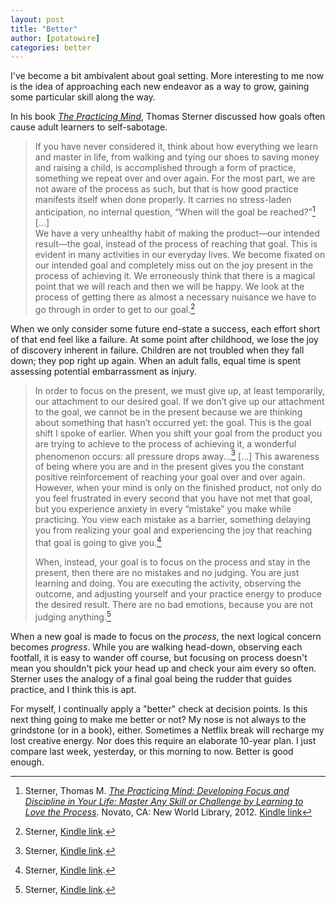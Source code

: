 ```yaml
---
layout: post
title: "Better"
author: [potatowire]
categories: better
---
```


I've become a bit ambivalent about goal setting. More interesting to me now is the idea of approaching each new endeavor as a way to grow, gaining some particular skill along the way.

In his book [*The Practicing Mind*][1], Thomas Sterner discussed how goals often cause adult learners to self-sabotage.

> If you have never considered it, think about how everything we learn and master in life, from walking and tying our shoes to saving money and raising a child, is accomplished through a form of practice, something we repeat over and over again. For the most part, we are not aware of the process as such, but that is how good practice manifests itself when done properly. It carries no stress-laden anticipation, no internal question, “When will the goal be reached?”[^1]  
> [...]  
> We have a very unhealthy habit of making the product—our intended result—the goal, instead of the process of reaching that goal. This is evident in many activities in our everyday lives. We become fixated on our intended goal and completely miss out on the joy present in the process of achieving it. We erroneously think that there is a magical point that we will reach and then we will be happy. We look at the process of getting there as almost a necessary nuisance we have to go through in order to get to our goal.[^2]

When we only consider some future end-state a success, each effort short of that end feel like a failure. At some point after childhood, we lose the joy of discovery inherent in failure. Children are not troubled when they fall down; they pop right up again. When an adult falls, equal time is spent assessing potential embarrassment as injury.    

> In order to focus on the present, we must give up, at least temporarily, our attachment to our desired goal. If we don’t give up our attachment to the goal, we cannot be in the present because we are thinking about something that hasn’t occurred yet: the goal. This is the goal shift I spoke of earlier. When you shift your goal from the product you are trying to achieve to the process of achieving it, a wonderful phenomenon occurs: all pressure drops away...[^3]
> [...]
> This awareness of being where you are and in the present gives you the constant positive reinforcement of reaching your goal over and over again. However, when your mind is only on the finished product, not only do you feel frustrated in every second that you have not met that goal, but you experience anxiety in every “mistake” you make while practicing. You view each mistake as a barrier, something delaying you from realizing your goal and experiencing the joy that reaching that goal is going to give you.[^4]
> 
> When, instead, your goal is to focus on the process and stay in the present, then there are no mistakes and no judging. You are just learning and doing. You are executing the activity, observing the outcome, and adjusting yourself and your practice energy to produce the desired result. There are no bad emotions, because you are not judging anything.[^5]

When a new goal is made to focus on the *process*, the next logical concern becomes *progress*. While you are walking head-down, observing each footfall, it is easy to wander off course, but focusing on process doesn't mean you shouldn't pick your head up and check your aim every so often. Sterner uses the analogy of a final goal being the rudder that guides practice, and I think this is apt.

For myself, I continually apply a "better" check at decision points. Is this next thing going to make me better or not? My nose is not always to the grindstone (or in a book), either. Sometimes a Netflix break will recharge my lost creative energy.  Nor does this require an elaborate 10-year plan. I just compare last week, yesterday, or this morning to now. Better is good enough.

[^1]:	Sterner, Thomas M. [*The Practicing Mind: Developing Focus and Discipline in Your Life: Master Any Skill or Challenge by Learning to Love the Process*][2]. Novato, CA: New World Library, 2012. [Kindle link][3]

[^2]:	Sterner, [Kindle link][4].

[^3]:	Sterner, [Kindle link][5].

[^4]:	Sterner, [Kindle link][6].

[^5]:	Sterner, [Kindle link][7].

[1]:	https://www.amazon.com/dp/1608680908/?tag=potatowire-20
[2]:	https://www.amazon.com/dp/1608680908/?tag=potatowire-20
[3]:	http://a.co/aBmseAq
[4]:	http://a.co/apsWEyD
[5]:	http://a.co/19DwgIg
[6]:	http://a.co/cCX8K9I
[7]:	http://a.co/dCddMNb
